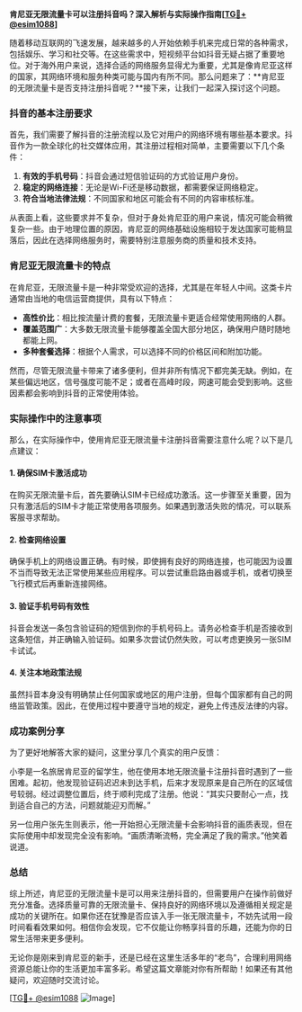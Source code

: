 **肯尼亚无限流量卡可以注册抖音吗？深入解析与实际操作指南[[TG💪+ @esim1088](https://t.me/s/esim1088)]**

随着移动互联网的飞速发展，越来越多的人开始依赖手机来完成日常的各种需求，包括娱乐、学习和社交等。在这些需求中，短视频平台如抖音无疑占据了重要地位。对于海外用户来说，选择合适的网络服务显得尤为重要，尤其是像肯尼亚这样的国家，其网络环境和服务种类可能与国内有所不同。那么问题来了：**肯尼亚的无限流量卡是否支持注册抖音呢？**接下来，让我们一起深入探讨这个问题。

### 抖音的基本注册要求

首先，我们需要了解抖音的注册流程以及它对用户的网络环境有哪些基本要求。抖音作为一款全球化的社交媒体应用，其注册过程相对简单，主要需要以下几个条件：

1. **有效的手机号码**：抖音会通过短信验证码的方式验证用户身份。
2. **稳定的网络连接**：无论是Wi-Fi还是移动数据，都需要保证网络稳定。
3. **符合当地法律法规**：不同国家和地区可能会有不同的内容审核标准。

从表面上看，这些要求并不复杂，但对于身处肯尼亚的用户来说，情况可能会稍微复杂一些。由于地理位置的原因，肯尼亚的网络基础设施相较于发达国家可能稍显落后，因此在选择网络服务时，需要特别注意服务商的质量和技术支持。

### 肯尼亚无限流量卡的特点

在肯尼亚，无限流量卡是一种非常受欢迎的选择，尤其是在年轻人中间。这类卡片通常由当地的电信运营商提供，具有以下特点：

- **高性价比**：相比按流量计费的套餐，无限流量卡更适合经常使用网络的人群。
- **覆盖范围广**：大多数无限流量卡能够覆盖全国大部分地区，确保用户随时随地都能上网。
- **多种套餐选择**：根据个人需求，可以选择不同的价格区间和附加功能。

然而，尽管无限流量卡带来了诸多便利，但并非所有情况下都完美无缺。例如，在某些偏远地区，信号强度可能不足；或者在高峰时段，网速可能会受到影响。这些因素都会影响到抖音的正常使用体验。

### 实际操作中的注意事项

那么，在实际操作中，使用肯尼亚无限流量卡注册抖音需要注意什么呢？以下是几点建议：

#### 1. 确保SIM卡激活成功
在购买无限流量卡后，首先要确认SIM卡已经成功激活。这一步骤至关重要，因为只有激活后的SIM卡才能正常使用各项服务。如果遇到激活失败的情况，可以联系客服寻求帮助。

#### 2. 检查网络设置
确保手机上的网络设置正确。有时候，即使拥有良好的网络连接，也可能因为设置不当而导致无法正常使用某些应用程序。可以尝试重启路由器或手机，或者切换至飞行模式后再重新连接网络。

#### 3. 验证手机号码有效性
抖音会发送一条包含验证码的短信到你的手机号码上。请务必检查手机是否接收到这条短信，并正确输入验证码。如果多次尝试仍然失败，可以考虑更换另一张SIM卡试试。

#### 4. 关注本地政策法规
虽然抖音本身没有明确禁止任何国家或地区的用户注册，但每个国家都有自己的网络监管政策。因此，在使用过程中要遵守当地的规定，避免上传违反法律的内容。

### 成功案例分享

为了更好地解答大家的疑问，这里分享几个真实的用户反馈：

小李是一名旅居肯尼亚的留学生，他在使用本地无限流量卡注册抖音时遇到了一些困难。起初，他发现验证码迟迟未到达手机，后来才发现原来是自己所在的区域信号较弱。经过调整位置后，终于顺利完成了注册。他说：“其实只要耐心一点，找到适合自己的方法，问题就能迎刃而解。”

另一位用户张先生则表示，他一开始担心无限流量卡会影响抖音的画质表现，但在实际使用中却发现完全没有影响。“画质清晰流畅，完全满足了我的需求。”他笑着说道。

### 总结

综上所述，肯尼亚的无限流量卡是可以用来注册抖音的，但需要用户在操作前做好充分准备。选择质量可靠的无限流量卡、保持良好的网络环境以及遵循相关规定是成功的关键所在。如果你还在犹豫是否应该入手一张无限流量卡，不妨先试用一段时间看看效果如何。相信你会发现，它不仅能让你畅享抖音的乐趣，还能为你的日常生活带来更多便利。

无论你是刚来到肯尼亚的新手，还是已经在这里生活多年的“老鸟”，合理利用网络资源总能让你的生活更加丰富多彩。希望这篇文章能对你有所帮助！如果还有其他疑问，欢迎随时交流讨论。

[[TG💪+ @esim1088](https://t.me/s/esim1088) ![Image](https://i.postimg.cc/4NQfJmqS/Snipaste-2025-05-13-00-14-12.png)]